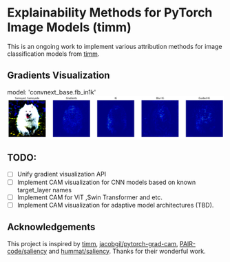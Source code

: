 # Explainability Methods for PyTorch Image Models (timm)
This is an ongoing work to implement various attribution methods for image classification models from [timm](https://github.com/huggingface/pytorch-image-models).

## Gradients Visualization
model: 'convnext_base.fb_in1k'
<img src="./examples/gradients_visualization.png">

## TODO:
- [ ] Unify gradient visualization API
- [ ] Implement CAM visualization for CNN models based on known target_layer names
- [ ] Implement CAM for ViT ,Swin Transformer and etc.
- [ ] Implement CAM visualization for adaptive model architectures (TBD).

## Acknowledgements
This project is inspired by [timm](https://github.com/huggingface/pytorch-image-models), [jacobgil/pytorch-grad-cam](https://github.com/jacobgil/pytorch-grad-cam), [PAIR-code/saliency](https://github.com/PAIR-code/saliency) and [hummat/saliency](https://github.com/hummat/saliency). Thanks for their wonderful work.

